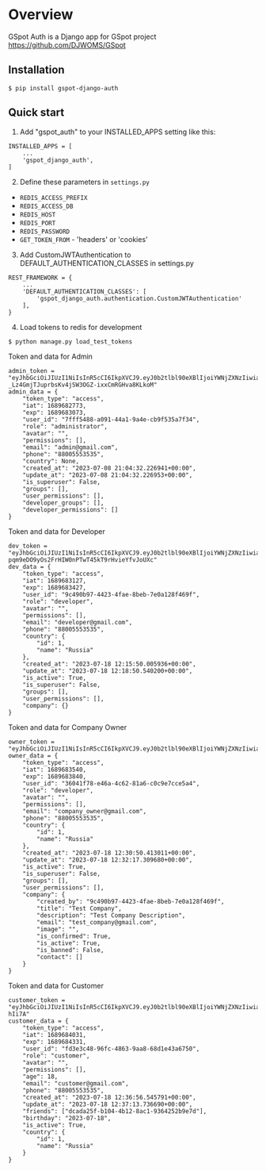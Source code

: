 # Overview

GSpot Auth is a Django app for GSpot project https://github.com/DJWOMS/GSpot

Installation
-----------
``$ pip install gspot-django-auth``

Quick start
-----------

1. Add "gspot_auth" to your INSTALLED_APPS setting like this:

```
INSTALLED_APPS = [
    ...
    'gspot_django_auth',
]
```

2. Define these parameters in `settings.py`

- `REDIS_ACCESS_PREFIX`
- `REDIS_ACCESS_DB`
- `REDIS_HOST`
- `REDIS_PORT`
- `REDIS_PASSWORD`
- `GET_TOKEN_FROM` - 'headers' or 'cookies'

3. Add CustomJWTAuthentication to DEFAULT_AUTHENTICATION_CLASSES in settings.py

```
REST_FRAMEWORK = {
    ...
    'DEFAULT_AUTHENTICATION_CLASSES': [
        'gspot_django_auth.authentication.CustomJWTAuthentication'
    ],
}
```

4. Load tokens to redis for development

```
$ python manage.py load_test_tokens
```

Token and data for Admin
```
admin_token = "eyJhbGciOiJIUzI1NiIsInR5cCI6IkpXVCJ9.eyJ0b2tlbl90eXBlIjoiYWNjZXNzIiwiaWF0IjoxNjg5NjgyNzczLCJleHAiOjE2ODk2ODMwNzN9.Q-_Lz4GmjTJuprbsKv4jSW3OGZ-ixxCmRGHva8KLkoM"
admin_data = {
    "token_type": "access",
    "iat": 1689682773,
    "exp": 1689683073,
    "user_id": "7fff5488-a091-44a1-9a4e-cb9f535a7f34",
    "role": "administrator",
    "avatar": "",
    "permissions": [],
    "email": "admin@gmail.com",
    "phone": "88005553535",
    "country": None,
    "created_at": "2023-07-08 21:04:32.226941+00:00",
    "update_at": "2023-07-08 21:04:32.226953+00:00",
    "is_superuser": False,
    "groups": [],
    "user_permissions": [],
    "developer_groups": [],
    "developer_permissions": []
}
```
Token and data for Developer
```
dev_token = "eyJhbGciOiJIUzI1NiIsInR5cCI6IkpXVCJ9.eyJ0b2tlbl90eXBlIjoiYWNjZXNzIiwiaWF0IjoxNjg5NjgzMTI3LCJleHAiOjE2ODk2ODM0Mjd9.h-pqm9eDO9yOs2FrHIW0nPTwT45kT9rHvieYfvJoUXc"
dev_data = {
    "token_type": "access",
    "iat": 1689683127,
    "exp": 1689683427,
    "user_id": "9c490b97-4423-4fae-8beb-7e0a128f469f",
    "role": "developer",
    "avatar": "",
    "permissions": [],
    "email": "developer@gmail.com",
    "phone": "88005553535",
    "country": {
        "id": 1,
        "name": "Russia"
    },
    "created_at": "2023-07-18 12:15:50.005936+00:00",
    "update_at": "2023-07-18 12:18:50.540200+00:00",
    "is_active": True,
    "is_superuser": False,
    "groups": [],
    "user_permissions": [],
    "company": {}
}
```
Token and data for Company Owner
```
owner_token = "eyJhbGciOiJIUzI1NiIsInR5cCI6IkpXVCJ9.eyJ0b2tlbl90eXBlIjoiYWNjZXNzIiwiaWF0IjoxNjg5NjgzNTQwLCJleHAiOjE2ODk2ODM4NDB9.o8QLclmTxUOEUiVlvHyEghdjtKRbEYn9eAk_jXCswhQ"
owner_data = {
    "token_type": "access",
    "iat": 1689683540,
    "exp": 1689683840,
    "user_id": "36041f78-e46a-4c62-81a6-c0c9e7cce5a4",
    "role": "developer",
    "avatar": "",
    "permissions": [],
    "email": "company_owner@gmail.com",
    "phone": "88005553535",
    "country": {
        "id": 1,
        "name": "Russia"
    },
    "created_at": "2023-07-18 12:30:50.413011+00:00",
    "update_at": "2023-07-18 12:32:17.309680+00:00",
    "is_active": True,
    "is_superuser": False,
    "groups": [],
    "user_permissions": [],
    "company": {
        "created_by": "9c490b97-4423-4fae-8beb-7e0a128f469f",
        "title": "Test Company",
        "description": "Test Company Description",
        "email": "test_company@gmail.com",
        "image": "",
        "is_confirmed": True,
        "is_active": True,
        "is_banned": False,
        "contact": []
    }
}
```
Token and data for Customer
```
customer_token = "eyJhbGciOiJIUzI1NiIsInR5cCI6IkpXVCJ9.eyJ0b2tlbl90eXBlIjoiYWNjZXNzIiwiaWF0IjoxNjg5Njg0MDMxLCJleHAiOjE2ODk2ODQzMzF9.07kcY4cQWmw20PMf9NWrvxR7NbuVIoCmlN2Gi-hIi7A"
customer_data = {
    "token_type": "access",
    "iat": 1689684031,
    "exp": 1689684331,
    "user_id": "fd3e3c48-96fc-4863-9aa8-68d1e43a6750",
    "role": "customer",
    "avatar": "",
    "permissions": [],
    "age": 18,
    "email": "customer@gmail.com",
    "phone": "88005553535",
    "created_at": "2023-07-18 12:36:56.545791+00:00",
    "update_at": "2023-07-18 12:37:13.736690+00:00",
    "friends": ["dcada25f-b104-4b12-8ac1-9364252b9e7d"],
    "birthday": "2023-07-18",
    "is_active": True,
    "country": {
        "id": 1,
        "name": "Russia"
    }
}
```